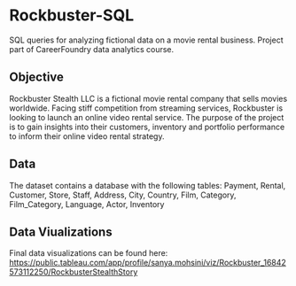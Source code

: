 # Rockbuster-SQL
SQL queries for analyzing fictional data on a movie rental business. Project part of CareerFoundry data analytics course.
## Objective
Rockbuster Stealth LLC is a fictional movie rental company that sells movies worldwide. Facing stiff competition from streaming services, Rockbuster is looking to launch an online video rental service. The purpose of the project is to gain insights into their customers, inventory and portfolio performance to inform their online video rental strategy.
## Data
The dataset contains a database with the following tables:
  Payment, Rental, Customer, Store, Staff, Address, City, Country, Film, Category, Film_Category, Language, Actor, Inventory
## Data Viualizations
Final data visualizations can be found here: https://public.tableau.com/app/profile/sanya.mohsini/viz/Rockbuster_16842573112250/RockbusterStealthStory

